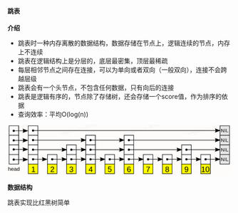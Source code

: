 #### 跳表

**介绍**

- 跳表时一种内存离散的数据结构，数据存储在节点上，逻辑连续的节点，内存上不连续
- 跳表在逻辑结构上是分层的，底层最密集，顶层最稀疏
- 每层相邻节点之间存在连接，可以为单向或者双向（一般双向），连接不会跨越层级
- 跳表会有一个头节点，不包含任何数据，只有向后的连接
- 跳表是逻辑有序的，节点除了存储树，还会存储一个score值，作为排序的依据
- 查询效率：平均O(log(n))

![skiplist](..\pic\skiplist.png)

**数据结构**

跳表实现比红黑树简单


